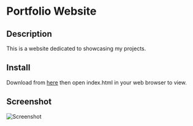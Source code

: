 # Portfolio Website

## Description

This is a website dedicated to showcasing my projects.

## Install

Download from [here](https://github.com/brianalbin3/portfolio) then open index.html in your web browser to view.

## Screenshot

![Screenshot](https://scontent-atl3-1.xx.fbcdn.net/v/t1.0-9/13627095_825203094284014_1190409001263251725_n.jpg?oh=84e2d21e3a788b72830fb060ba636230&oe=57E86F3E)
